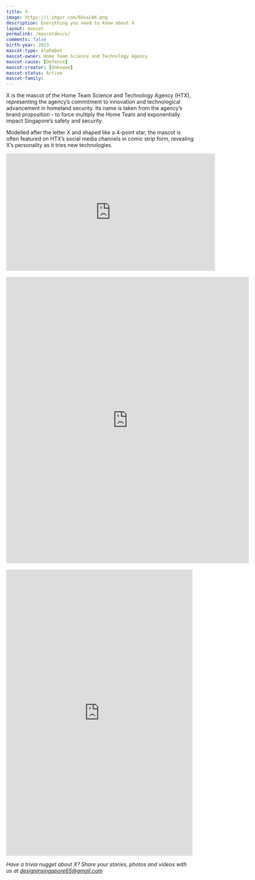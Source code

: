 ```yaml
---
title: X
image: https://i.imgur.com/6UusLbK.png
description: Everything you need to know about X
layout: mascot
permalink: /mascotdex/x/
comments: false
birth-year: 2023
mascot-type: Alphabet
mascot-owner: Home Team Science and Technology Agency
mascot-cause: [Defence]
mascot-creator: [Unknown]
mascot-status: Active
mascot-family: 
---
```


X is the mascot of the Home Team Science and Technology Agency (HTX), representing the agency’s commitment to innovation and technological advancement in homeland security. Its name is taken from the agency’s brand proposition - to force multiply the Home Team and exponentially impact Singapore’s safety and security. 

Modelled after the letter X and shaped like a 4-point star, the mascot is often featured on HTX’s social media channels in comic strip form, revealing X’s personality as it tries new technologies. 

<div class="video-responsive"><iframe src="https://www.facebook.com/plugins/video.php?height=314&href=https%3A%2F%2Fwww.facebook.com%2FHTXSG%2Fvideos%2F867996191700475%2F&show_text=false&width=560&t=0" width="560" height="314" style="border:none;overflow:hidden" scrolling="no" frameborder="0" allowfullscreen="true" allow="autoplay; clipboard-write; encrypted-media; picture-in-picture; web-share" allowFullScreen="true"></iframe></div>

<br>

<div class="fb-post-container">
<iframe src="https://www.facebook.com/plugins/post.php?href=https%3A%2F%2Fwww.facebook.com%2FHTXSG%2Fposts%2Fpfbid0py1u6c5wE8Ut9SttcyMaRyE1aWxUYVUVhHUZJHUBweojpytdD9PcyvJrg8mgqUnfl&show_text=true&width=500" width="651" height="766" style="border:none;overflow:hidden" scrolling="no" frameborder="0" allowfullscreen="true" allow="autoplay; clipboard-write; encrypted-media; picture-in-picture; web-share"></iframe>
</div>

<br>

<div class="fb-post-container">
<iframe src="https://www.facebook.com/plugins/video.php?height=476&href=https%3A%2F%2Fwww.facebook.com%2FHTXSG%2Fvideos%2F601908595647602%2F&show_text=false&width=267&t=0" width="500" height="766" style="border:none;overflow:hidden" scrolling="no" frameborder="0" allowfullscreen="true" allow="autoplay; clipboard-write; encrypted-media; picture-in-picture; web-share"></iframe>
</div>

<i>Have a trivia nugget about X? Share your stories, photos and videos with us at designinsingapore65@gmail.com</i>

